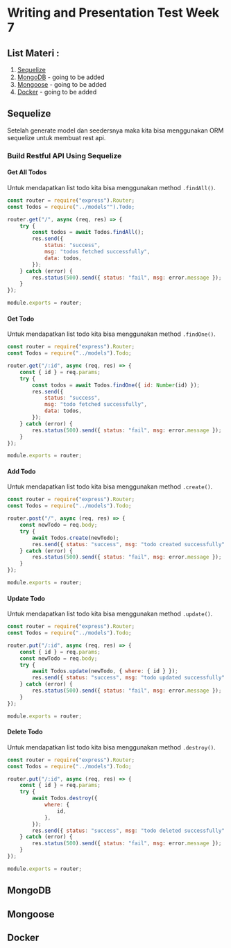 # **Writing and Presentation Test Week 7**

## List Materi :

1. [Sequelize](https://github.com/abilsabili50/Writing-and-Presentation-Test/tree/main/week-7#sequelize)
2. [MongoDB](https://github.com/abilsabili50/Writing-and-Presentation-Test/tree/main/week-7#mongodb) - going to be added
3. [Mongoose](https://github.com/abilsabili50/Writing-and-Presentation-Test/tree/main/week-7#mongoose) - going to be added
4. [Docker](https://github.com/abilsabili50/Writing-and-Presentation-Test/tree/main/week-7#docker) - going to be added

## Sequelize

Setelah generate model dan seedersnya maka kita bisa menggunakan ORM sequelize untuk membuat rest api.

### Build Restful API Using Sequelize

#### Get All Todos

Untuk mendapatkan list todo kita bisa menggunakan method `.findAll()`.

```js
const router = require("express").Router;
const Todos = require("../models"").Todo;

router.get("/", async (req, res) => {
	try {
		const todos = await Todos.findAll();
		res.send({
			status: "success",
			msg: "todos fetched successfully",
			data: todos,
		});
	} catch (error) {
		res.status(500).send({ status: "fail", msg: error.message });
	}
});

module.exports = router;
```

#### Get Todo

Untuk mendapatkan list todo kita bisa menggunakan method `.findOne()`.

```js
const router = require("express").Router;
const Todos = require("../models").Todo;

router.get("/:id", async (req, res) => {
	const { id } = req.params;
	try {
		const todos = await Todos.findOne({ id: Number(id) });
		res.send({
			status: "success",
			msg: "todo fetched successfully",
			data: todos,
		});
	} catch (error) {
		res.status(500).send({ status: "fail", msg: error.message });
	}
});

module.exports = router;
```

#### Add Todo

Untuk mendapatkan list todo kita bisa menggunakan method `.create()`.

```js
const router = require("express").Router;
const Todos = require("../models").Todo;

router.post("/", async (req, res) => {
	const newTodo = req.body;
	try {
		await Todos.create(newTodo);
		res.send({ status: "success", msg: "todo created successfully" });
	} catch (error) {
		res.status(500).send({ status: "fail", msg: error.message });
	}
});

module.exports = router;
```

#### Update Todo

Untuk mendapatkan list todo kita bisa menggunakan method `.update()`.

```js
const router = require("express").Router;
const Todos = require("../models").Todo;

router.put("/:id", async (req, res) => {
	const { id } = req.params;
	const newTodo = req.body;
	try {
		await Todos.update(newTodo, { where: { id } });
		res.send({ status: "success", msg: "todo updated successfully" });
	} catch (error) {
		res.status(500).send({ status: "fail", msg: error.message });
	}
});

module.exports = router;
```

#### Delete Todo

Untuk mendapatkan list todo kita bisa menggunakan method `.destroy()`.

```js
const router = require("express").Router;
const Todos = require("../models").Todo;

router.put("/:id", async (req, res) => {
	const { id } = req.params;
	try {
		await Todos.destroy({
			where: {
				id,
			},
		});
		res.send({ status: "success", msg: "todo deleted successfully" });
	} catch (error) {
		res.status(500).send({ status: "fail", msg: error.message });
	}
});

module.exports = router;
```

## MongoDB

## Mongoose

## Docker
